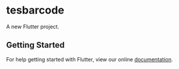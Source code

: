 # tesbarcode

A new Flutter project.

## Getting Started

For help getting started with Flutter, view our online
[documentation](https://flutter.io/).
